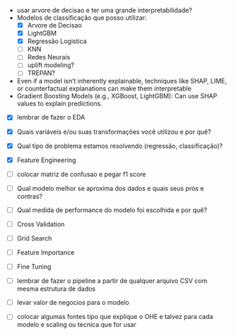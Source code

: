 * usar arvore de decisao e ter uma grande interpretabilidade?
* Modelos de classificação que posso utilizar:
   - [x] Arvore de Decisao
   - [x] LightGBM
   - [x] Regressão Logistica
   - [ ] KNN
   - [ ] Redes Neurais
   - [ ] uplift modeling?
   - [ ] TREPAN?
* Even if a model isn’t inherently explainable, techniques like SHAP, LIME, or counterfactual explanations can make them interpretable
* Gradient Boosting Models (e.g., XGBoost, LightGBM): Can use SHAP values to explain predictions.

- [x] lembrar de fazer o EDA
- [x] Quais variáveis e/ou suas transformações você utilizou e por quê?
- [x] Qual tipo de problema estamos resolvendo (regressão, classificação)?
- [x] Feature Engineering
- [ ] colocar matriz de confusao e pegar f1 score
- [ ] Qual modelo melhor se aproxima dos dados e quais seus prós e contras?
- [ ] Qual medida de performance do modelo foi escolhida e por quê?
- [ ] Cross Validation
- [ ] Grid Search
- [ ] Feature Importance
- [ ] Fine Tuning
- [ ] lembrar de fazer o pipeline a partir de qualquer arquivo CSV com mesma estrutura de dados
- [ ] levar valor de negocios para o modelo
- [ ] colocar algumas fontes tipo que explique o OHE e talvez para cada modelo e scaling ou tecnica que for usar

